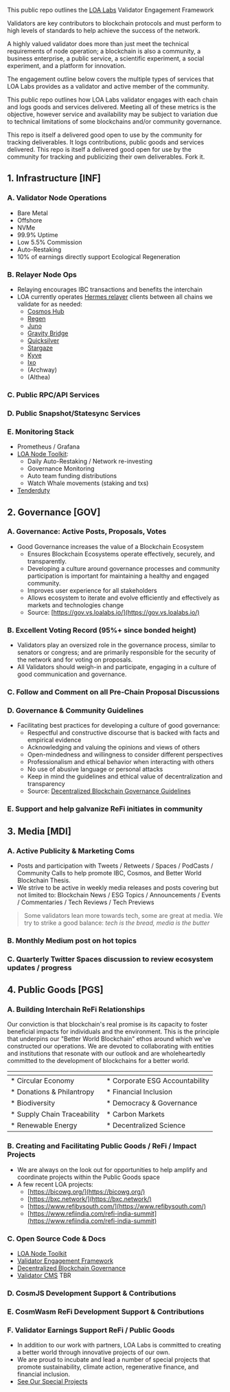 This public repo outlines the [LOA Labs](https://loalabs.io) Validator Engagement Framework

Validators are key contributors to blockchain protocols and must perform to high levels of standards to help achieve the success of the network. 

A highly valued validator does more than just meet the technical requirements of node operation; a blockchain is also a community, a business enterprise, a public service, a scientific experiment, a social experiment, and a platform for innovation. 

The engagement outline below covers the multiple types of services that LOA Labs provides as a validator and active member of the community. 

This public repo outlines how LOA Labs validator engages with each chain and logs goods and services delivered. Meeting all of these metrics is the objective, however service and availability may be subject to variation due to technical limitations of some blockchains and/or community governance. 

This repo is itself a delivered good open to use by the community for tracking deliverables. It logs contributions, public goods and services delivered. This repo is itself a delivered good open for use by the community for tracking and publicizing their own deliverables. Fork it.


## 1. Infrastructure [INF]

### A. **Validator Node Operations**
- Bare Metal
- Offshore
- NVMe
- 99.9% Uptime
- Low 5.5% Commission
- Auto-Restaking
- 10% of earnings directly support Ecological Regeneration

### B. **Relayer Node Ops**
* Relaying encourages IBC transactions and benefits the interchain
* LOA currently operates [Hermes relayer](https://github.com/informalsystems/hermes) clients between all chains we validate for as needed:
    * [Cosmos Hub](https://www.mintscan.io/cosmos/validators/cosmosvaloper18624s66va2yh3fhf3tamnexdy69m460zzcdchd)
    - [Regen](https://www.mintscan.io/regen/validators/regenvaloper1tdc350ylkjfvqk4mjs6rqqksgl2wfghz2fx95h)
    - [Juno](https://www.mintscan.io/juno/validators/junovaloper1zhgppyrs988x4spqxqchflg74qusw2cxxeqmnn)
    - [Gravity Bridge](https://www.mintscan.io/gravity-bridge/validators/gravityvaloper1ggydhncd8mwx9hgycqf7zqqhqce3f23d7ecppn)
    - [Quicksilver](https://www.mintscan.io/quicksilver/validators/quickvaloper1clmvzgshr45ntmf2uapl2uyaen2qrh2mc04usz)
    - [Stargaze](https://www.mintscan.io/stargaze/validators/starsvaloper16gzehchwqzl5p2gmx2jfnf22hk2tw3n8v5mxad)
    - [Kyve](https://www.mintscan.io/kyve/validators/kyvevaloper1fkm6cskfz6s0dyeet0pmmt2tyf2mrjdf9hhvgs)
    - [Ixo](https://www.mintscan.io/ixo/validators/ixovaloper1wy8l75dr2r5g6s5dwnvq0az0w3carqdml5agp9)
    - (Archway)
    - (Althea)

### C. **Public RPC/API Services**


### D. **Public Snapshot/Statesync Services**


### E. **Monitoring Stack**
- Prometheus / Grafana
- [LOA Node Toolkit](https://github.com/LOA-Labs/loa-node-toolkit):
  - Daily Auto-Restaking / Network re-investing
  - Governance Monitoring
  - Auto team funding distributions
  - Watch Whale movements (staking and txs)
- [Tenderduty](https://github.com/blockpane/tenderduty)



## 2. Governance [GOV]

### A. **Governance: Active Posts, Proposals, Votes**
* Good Governance increases the value of a Blockchain Ecosystem
    * Ensures Blockchain Ecosystems operate effectively, securely, and transparently.
    * Developing a culture around governance processes and community participation is important for maintaining a healthy and engaged community.
    * Improves user experience for all stakeholders
    * Allows ecosystem to iterate and evolve efficiently and effectively as markets and technologies change
    * Source: [https://gov.vs.loalabs.io/](https://gov.vs.loalabs.io/)

### B. **Excellent Voting Record (95%+ since bonded height)**
* Validators play an oversized role in the governance process, similar to senators or congress; and are primarily responsible for the security of the network and for voting on proposals.
* All Validators should weigh-in and participate, engaging in a culture of good communication and governance.

### C. **Follow and Comment on all Pre-Chain Proposal Discussions**


### D. **Governance & Community Guidelines**
* Facilitating best practices for developing a culture of good governance:
  * Respectful and constructive discourse that is backed with facts and empirical evidence
  * Acknowledging and valuing the opinions and views of others
  * Open-mindedness and willingness to consider different perspectives
  * Professionalism and ethical behavior when interacting with others
  * No use of abusive language or personal attacks
  * Keep in mind the guidelines and ethical value of decentralization and transparency
  * Source: [Decentralized Blockchain Governance Guidelines](https://gov.vs.loalabs.io/02-culture)

### E. **Support and help galvanize ReFi initiates in community**




## 3. Media [MDI]

### A. **Active Publicity & Marketing Coms**
* Posts and participation with Tweets / Retweets / Spaces / PodCasts / Community Calls to help promote IBC, Cosmos, and Better World Blockchain Thesis. 
* We strive to be active in weekly media releases and posts covering but not limited to: Blockchain News / ESG Topics / Announcements / Events / Commentaries / Tech Reviews / Tech Previews

> Some validators lean more towards tech, some are great at media. We try to strike a good balance: *tech is the bread, media is the butter*

### B. **Monthly Medium post on hot topics**


### C. **Quarterly Twitter Spaces discussion to review ecosystem updates / progress**




## 4. Public Goods [PGS]

### A. **Building Interchain ReFi Relationships**
Our conviction is that blockchain's real promise is its capacity to foster beneficial impacts for individuals and the environment. This is the principle that underpins our "Better World Blockchain" ethos around which we've constructed our operations. We are devoted to collaborating with entities and institutions that resonate with our outlook and are wholeheartedly committed to the development of blockchains for a better world.

| <span>  | <span>  |
| --- | --- |
| * Circular Economy | * Corporate ESG Accountability |
| * Donations & Philantropy | * Financial Inclusion |
| * Biodiversity | * Democracy & Governance |
| * Supply Chain Traceability | * Carbon Markets |
| * Renewable Energy | * Decentralized Science |

### B. **Creating and Facilitating Public Goods / ReFi / Impact Projects**
* We are always on the look out for opportunities to help amplify and coordinate projects within the Public Goods space 
* A few recent LOA projects:
  * [https://bicowg.org/](https://bicowg.org/)
  * [https://bxc.network/](https://bxc.network/)
  * [https://www.refibysouth.com/](https://www.refibysouth.com/)
  * [https://www.refiindia.com/refi-india-summit](https://www.refiindia.com/refi-india-summit)

### C. **Open Source Code & Docs**
* [LOA Node Toolkit](https://github.com/LOA-Labs/loa-node-toolkit)
* [Validator Engagement Framework](https://github.com/LOA-Labs/Validator-Engagement-Framework)
* [Decentralized Blockchain Governance](https://github.com/LOA-Labs/Decentralized-Blockchain-Governance/)
* [Validator CMS](https://github.com/LOA-Labs/validator-cms/) TBR

### D. **CosmJS Development Support & Contributions**


### E. **CosmWasm ReFi Development Support & Contributions**


### F. **Validator Earnings Support ReFi / Public Goods**

* In addition to our work with partners, LOA Labs is committed to creating a better world through innovative projects of our own. 
* We are proud to incubate and lead a number of special projects that promote sustainability, climate action, regenerative finance, and financial inclusion. 
* [See Our Special Projects](https://loalabs.io/)



